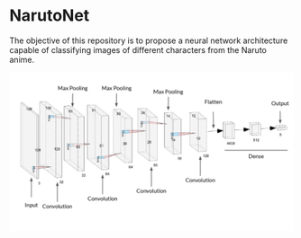 # NarutoNet

The objective of this repository is to propose a neural network architecture capable of classifying images of different characters from the Naruto anime.


<p align="center">
  <img src="nn.jpg" />
</p>
